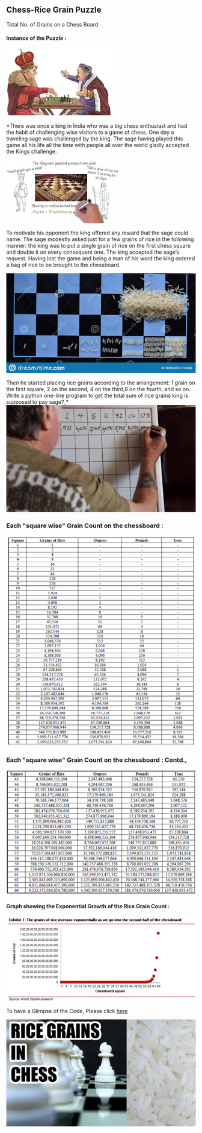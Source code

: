 
## Chess-Rice Grain Puzzle
Total No. of Grains on a Chess Board      
       
####  Instance of the Puzzle :

![enter image description here](https://github.com/Chetan-git2786/Chess_Rice_Grain_Puzzle/blob/main/rice-grains-chess_2.jpg?raw=true)

*There was once a king in India who was a big chess enthusiast and had the habit of challenging wise visitors to a game of chess. One day a traveling sage was challenged by the king. The sage having played this game all his life all the time with people all over the world gladly accepted the Kings challenge. 

![enter image description here](https://github.com/Chetan-git2786/Chess_Rice_Grain_Puzzle/blob/main/rice-grains-chess_7.jpg?raw=true)

To motivate his opponent the king offered any reward that the sage could name. The sage modestly asked just for a few grains of rice in the following manner: the king was to put a single grain of rice on the first chess square and double it on every consequent one. 
The king accepted the sage’s request. Having lost the game and being a man of his word the king ordered a bag of rice to be brought to the chessboard.

![enter image description here](https://github.com/Chetan-git2786/Chess_Rice_Grain_Puzzle/blob/main/rice-grains-chess_6.jpg?raw=true)
 
 Then he started placing rice grains according to the arrangement: 1 grain on the first square, 2 on the second, 4 on the third,8 on the fourth, and so on. Write a python one-line program to get the total sum of rice grains king is supposed to pay sage?_*
 ![enter image description here](https://github.com/Chetan-git2786/Chess_Rice_Grain_Puzzle/blob/main/rice-grains-chess_8.jpg?raw=true)

### Each "square wise" Grain Count on the chessboard :
![enter image description here](https://github.com/Chetan-git2786/Chess_Rice_Grain_Puzzle/blob/main/Rice_Grain_Chess_Challenge_Key_Pg1.PNG?raw=true)
### **Each "square wise" Grain Count on the chessboard  :              Contd.,**
![enter image description here](https://github.com/Chetan-git2786/Chess_Rice_Grain_Puzzle/blob/main/Rice_Grain_Chess_Challenge_Key_Pg2.PNG?raw=true)

#### **Graph showing the Exponential Growth of the Rice Grain Count :**
![enter image description here](https://github.com/Chetan-git2786/Chess_Rice_Grain_Puzzle/blob/main/rice-grains-chess_10.jpg?raw=true)

To have a Glimpse of the Code, Please click [here](https://github.com/Chetan-git2786/Chess_Rice_Grain_Puzzle/blob/main/Chess_Rice_Grain_Puzzle.ipynb)

![enter image description here](https://github.com/Chetan-git2786/Chess_Rice_Grain_Puzzle/blob/main/rice-grains-chess_1.jpg?raw=true)

